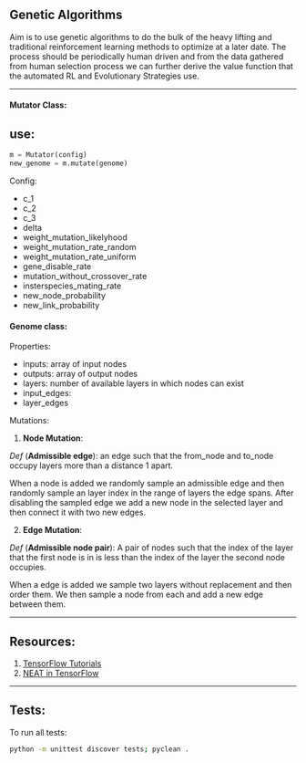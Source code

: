 ## Genetic Algorithms

Aim is to use genetic algorithms to do the bulk of the heavy lifting and traditional reinforcement learning methods to optimize at a later date. The process should be periodically human driven and from the data gathered from human selection process we can further derive the value function that the automated RL and Evolutionary Strategies use.

___

#### Mutator Class:

## use:

```py
m = Mutator(config)
new_genome = m.mutate(genome)
```

Config:
- c_1
- c_2
- c_3
- delta
- weight_mutation_likelyhood
- weight_mutation_rate_random
- weight_mutation_rate_uniform
- gene_disable_rate
- mutation_without_crossover_rate
- insterspecies_mating_rate
- new_node_probability
- new_link_probability

#### Genome class:

Properties:
- inputs: array of input nodes
- outputs: array of output nodes
- layers: number of available layers in which nodes can exist
- input_edges:
- layer_edges

Mutations:

1. **Node Mutation**:

  *Def* (**Admissible edge**): an edge such that the from_node and to_node occupy layers more than a distance 1 apart.

  When a node is added we randomly sample an admissible edge and then randomly sample an layer index in the range of layers the edge spans. After disabling the sampled edge we add a new node in the selected layer and then connect it with two new edges.

2. **Edge Mutation**:

  *Def* (**Admissible node pair**): A pair of nodes such that the index of the layer that the first node is in is less than the index of the layer the second node occupies.

  When a edge is added we sample two layers without replacement and then order them. We then sample a node from each and add a new edge between them.

___

## Resources:

1. [TensorFlow Tutorials](https://www.tensorflow.org/guide/intro_to_graphs)
2. [NEAT in TensorFlow](https://github.com/crisbodnar/TensorFlow-NEAT/blob/master/tf_neat/adaptive_net.py)

___

## Tests:

To run all tests:

```sh
python -m unittest discover tests; pyclean .
```
